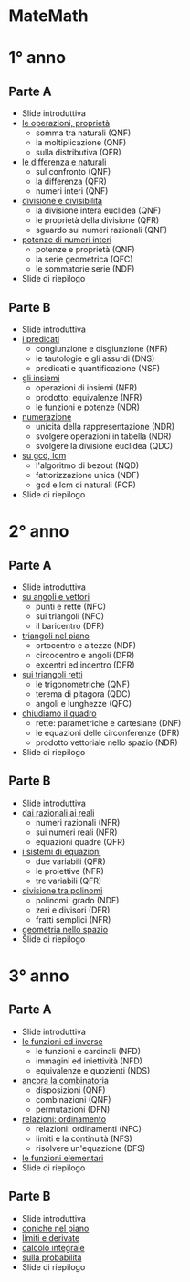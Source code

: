# MateMath

# 1° anno

## Parte A
- Slide introduttiva
- <a href="1°/1°A/1°A_1.html">le operazioni, proprietà</a>
  - somma tra naturali (QNF)
  - la moltiplicazione (QNF)
  - sulla distributiva (QFR)
- <a href="1°/1°A/1°A_2.html">le differenza e naturali</a>
  - sul confronto (QNF)
  - la differenza (QFR)
  - numeri interi (QNF)
- <a href="1°/1°A/1°A_3.html">divisione e divisibilità</a>
  - la divisione intera euclidea (QNF)
  - le proprietà della divisione (QFR)
  - sguardo sui numeri razionali (QNF)
- <a href="1°/1°A/1°A_4.html">potenze di numeri interi</a>
  - potenze e proprietà (QNF)
  - la serie geometrica (QFC)
  - le sommatorie serie (NDF)
- Slide di riepilogo

## Parte B
- Slide introduttiva
- <a href="1°/1°B/1°B_1.html">i predicati</a>
  - congiunzione e disgiunzione (NFR)
  - le tautologie e gli assurdi (DNS)
  - predicati e quantificazione (NSF)
- <a href="1°/1°B/1°B_2.html">gli insiemi</a>
  - operazioni di insiemi (NFR)
  - prodotto: equivalenze (NFR)
  - le funzioni e potenze (NDR)
- <a href="1°/1°B/1°B_3.html">numerazione</a>
  - unicità della rappresentazione (NDR)
  - svolgere operazioni in tabella (NDR)
  - svolgere la divisione euclidea (QDC)
- <a href="1°/1°B/1°B_4.html">su gcd, lcm</a>
  - l'algoritmo di bezout (NQD)
  - fattorizzazione unica (NDF)
  - gcd e lcm di naturali (FCR)
- Slide di riepilogo

# 2° anno

## Parte A
- Slide introduttiva
- <a href="2°/2°A/2°A_1.html">su angoli e vettori</a>
  - punti e rette (NFC)
  - sui triangoli (NFC)
  - il baricentro (DFR)
- <a href="2°/2°A/2°A_2.html">triangoli nel piano</a>
  - ortocentro e altezze (NDF)
  - circocentro e angoli (DFR)
  - excentri ed incentro (DFR)
- <a href="2°/2°A/2°A_3.html">sui triangoli retti</a>
  - le trigonometriche (QNF)
  - terema di pitagora (QDC)
  - angoli e lunghezze (QFC)
- <a href="2°/2°A/2°A_4.html">chiudiamo il quadro</a>
  - rette: parametriche e cartesiane (DNF)
  - le equazioni delle circonferenze (DFR)
  - prodotto vettoriale nello spazio (NDR)
- Slide di riepilogo

## Parte B
- Slide introduttiva
- <a href="2°/2°B/2°B_1.html">dai razionali ai reali</a>
  - numeri razionali (NFR)
  - sui numeri reali (NFR)
  - equazioni quadre (QFR)
- <a href="2°/2°B/2°B_2.html">i sistemi di equazioni</a>
  - due variabili (QFR)
  - le proiettive (NFR)
  - tre variabili (QFR)
- <a href="2°/2°B/2°B_3.html">divisione tra polinomi</a>
  - polinomi: grado (NDF)
  - zeri e divisori (DFR)
  - fratti semplici (NFR)
- <a href="2°/2°B/2°B_4.html">geometria nello spazio</a>
- Slide di riepilogo

# 3° anno

## Parte A
- Slide introduttiva
- <a href="3°/3°A/3°A_1.html">le funzioni ed inverse</a>
  - le funzioni e cardinali (NFD)
  - immagini ed iniettività (NFD)
  - equivalenze e quozienti (NDS)
- <a href="3°/3°B/3°B_2.html">ancora la combinatoria</a>
  - disposizioni (QNF)
  - combinazioni (QNF)
  - permutazioni (DFN)
- <a href="3°/3°A/3°A_3.html">relazioni: ordinamento</a>
  - relazioni: ordinamenti (NFC)
  - limiti e la continuità (NFS)
  - risolvere un'equazione (DFS)
- <a href="3°/3°B/3°A_4.html">le funzioni elementari</a>
- Slide di riepilogo

## Parte B
- Slide introduttiva
- <a href="3°/3°B/3°B_1.html">coniche nel piano</a>
- <a href="3°/3°B/3°B_2.html">limiti e derivate</a>
- <a href="3°/3°B/3°B_3.html">calcolo integrale</a>
- <a href="3°/3°B/3°B_4.html">sulla probabilità</a>
- Slide di riepilogo
